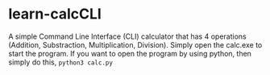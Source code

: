 # learn-calcCLI
A simple Command Line Interface (CLI) calculator that has 4 operations (Addition, Substraction, Multiplication, Division).
Simply open the calc.exe to start the program.
If you want to open the program by using python, then simply do this,
`python3 calc.py`
